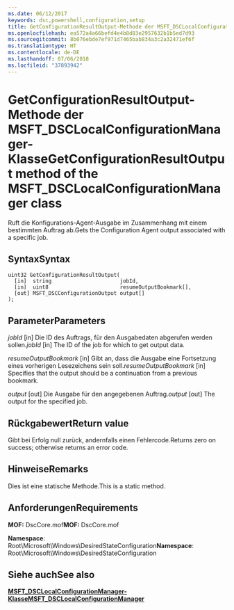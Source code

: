 ```yaml
---
ms.date: 06/12/2017
keywords: dsc,powershell,configuration,setup
title: GetConfigurationResultOutput-Methode der MSFT_DSCLocalConfigurationManager-Klasse
ms.openlocfilehash: ea572a4a66befd4e4b8d83e2957632b1b5ed7d93
ms.sourcegitcommit: 8b076ebde7ef971d7465bab834a3c2a32471ef6f
ms.translationtype: HT
ms.contentlocale: de-DE
ms.lasthandoff: 07/06/2018
ms.locfileid: "37893942"
---
```

# <a name="getconfigurationresultoutput-method-of-the-msftdsclocalconfigurationmanager-class"></a><span data-ttu-id="bda3f-103">GetConfigurationResultOutput-Methode der MSFT_DSCLocalConfigurationManager-Klasse</span><span class="sxs-lookup"><span data-stu-id="bda3f-103">GetConfigurationResultOutput method of the MSFT_DSCLocalConfigurationManager class</span></span>

<span data-ttu-id="bda3f-104">Ruft die Konfigurations-Agent-Ausgabe im Zusammenhang mit einem bestimmten Auftrag ab.</span><span class="sxs-lookup"><span data-stu-id="bda3f-104">Gets the Configuration Agent output associated with a specific job.</span></span>

## <a name="syntax"></a><span data-ttu-id="bda3f-105">Syntax</span><span class="sxs-lookup"><span data-stu-id="bda3f-105">Syntax</span></span>

```mof
uint32 GetConfigurationResultOutput(
  [in]  string                      jobId,
  [in]  uint8                       resumeOutputBookmark[],
  [out] MSFT_DSCConfigurationOutput output[]
);
```

## <a name="parameters"></a><span data-ttu-id="bda3f-106">Parameter</span><span class="sxs-lookup"><span data-stu-id="bda3f-106">Parameters</span></span>

<span data-ttu-id="bda3f-107">*jobId* \[in\] Die ID des Auftrags, für den Ausgabedaten abgerufen werden sollen.</span><span class="sxs-lookup"><span data-stu-id="bda3f-107">*jobId* \[in\] The ID of the job for which to get output data.</span></span>

<span data-ttu-id="bda3f-108">*resumeOutputBookmark* \[in\] Gibt an, dass die Ausgabe eine Fortsetzung eines vorherigen Lesezeichens sein soll.</span><span class="sxs-lookup"><span data-stu-id="bda3f-108">*resumeOutputBookmark* \[in\] Specifies that the output should be a continuation from a previous bookmark.</span></span>

<span data-ttu-id="bda3f-109">*output* \[out\] Die Ausgabe für den angegebenen Auftrag.</span><span class="sxs-lookup"><span data-stu-id="bda3f-109">*output* \[out\] The output for the specified job.</span></span>

## <a name="return-value"></a><span data-ttu-id="bda3f-110">Rückgabewert</span><span class="sxs-lookup"><span data-stu-id="bda3f-110">Return value</span></span>

<span data-ttu-id="bda3f-111">Gibt bei Erfolg null zurück, andernfalls einen Fehlercode.</span><span class="sxs-lookup"><span data-stu-id="bda3f-111">Returns zero on success; otherwise returns an error code.</span></span>

## <a name="remarks"></a><span data-ttu-id="bda3f-112">Hinweise</span><span class="sxs-lookup"><span data-stu-id="bda3f-112">Remarks</span></span>

<span data-ttu-id="bda3f-113">Dies ist eine statische Methode.</span><span class="sxs-lookup"><span data-stu-id="bda3f-113">This is a static method.</span></span>

## <a name="requirements"></a><span data-ttu-id="bda3f-114">Anforderungen</span><span class="sxs-lookup"><span data-stu-id="bda3f-114">Requirements</span></span>

<span data-ttu-id="bda3f-115">**MOF:** DscCore.mof</span><span class="sxs-lookup"><span data-stu-id="bda3f-115">**MOF:** DscCore.mof</span></span>

<span data-ttu-id="bda3f-116">**Namespace**: Root\Microsoft\Windows\DesiredStateConfiguration</span><span class="sxs-lookup"><span data-stu-id="bda3f-116">**Namespace**: Root\Microsoft\Windows\DesiredStateConfiguration</span></span>

## <a name="see-also"></a><span data-ttu-id="bda3f-117">Siehe auch</span><span class="sxs-lookup"><span data-stu-id="bda3f-117">See also</span></span>

[<span data-ttu-id="bda3f-118">**MSFT_DSCLocalConfigurationManager-Klasse**</span><span class="sxs-lookup"><span data-stu-id="bda3f-118">**MSFT_DSCLocalConfigurationManager**</span></span>](msft-dsclocalconfigurationmanager.md)